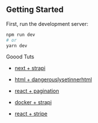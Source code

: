 ## Getting Started

First, run the development server:

```bash
npm run dev
# or
yarn dev
```

Goood Tuts 
* [next + strapi](https://betterprogramming.pub/build-your-personal-blog-with-next-js-and-strapi-e092bf11d3db)

* [html + dangerouslysetinnerhtml](https://blog.logrocket.com/using-dangerouslysetinnerhtml-in-a-react-application/)

* [react + pagination](https://blog.logrocket.com/pagination-components-react-tailwind-css/)

* [docker + strapi](https://blog.dehlin.dev/docker-with-strapi-v4)

* [react + stripe](https://blog.avneesh.tech/payments-in-next)


